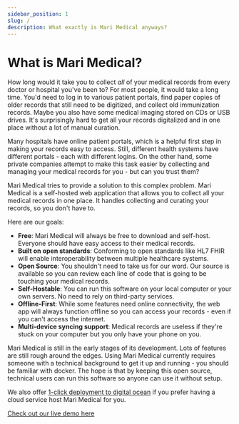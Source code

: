 ```yaml
---
sidebar_position: 1
slug: /
description: What exactly is Mari Medical anyways?
---
```


# What is Mari Medical?

How long would it take you to collect _all_ of your medical records from every doctor or hospital you've been to? For most people, it would take a long time. You'd need to log in to various patient portals, find paper copies of older records that still need to be digitized, and collect old immunization records. Maybe you also have some medical imaging stored on CDs or USB drives. It's surprisingly hard to get all your records digitalized and in one place without a lot of manual curation.

Many hospitals have online patient portals, which is a helpful first step in making your records easy to access. Still, different health systems have different portals - each with different logins. On the other hand, some private companies attempt to make this task easier by collecting and managing your medical records for you - but can you trust them?

Mari Medical tries to provide a solution to this complex problem. Mari Medical is a self-hosted web application that allows you to collect all your medical records in one place. It handles collecting and curating your records, so you don't have to.

Here are our goals:

- **Free**: Mari Medical will always be free to download and self-host. Everyone should have easy access to their medical records.
- **Built on open standards**: Conforming to open standards like HL7 FHIR will enable interoperability between multiple healthcare systems.
- **Open Source**: You shouldn't need to take us for our word. Our source is available so you can review each line of code that is going to be touching your medical records.
- **Self-Hostable**: You can run this software on your local computer or your own servers. No need to rely on third-party services.
- **Offline-First**: While some features need online connectivity, the web app will always function offline so you can access your records - even if you can't access the internet.
- **Multi-device syncing support**: Medical records are useless if they're stuck on your computer but you only have your phone on you.

Mari Medical is still in the early stages of its development. Lots of features are still rough around the edges. Using Mari Medical currently requires someone with a technical background to get it up and running - you should be familiar with docker. The hope is that by keeping this open source, technical users can run this software so anyone can use it without setup.

We also offer [1-click deployment to digital ocean](./getting-started/deploy-to-do.md) if you prefer having a cloud service host Mari Medical for you.

[Check out our live demo here](https://app.marimedical.co)
